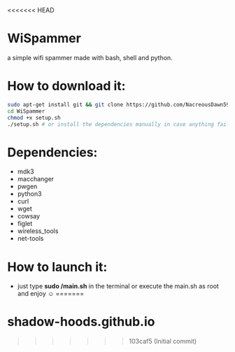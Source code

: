 <<<<<<< HEAD
# WiSpammer
a simple wifi spammer made with bash, shell and python.

# How to download it:

```sh
sudo apt-get install git && git clone https://github.com/NacreousDawn596/WiSpammer
cd WiSpammer
chmod +x setup.sh
./setup.sh # or install the dependencies manually in case anything fails
```

# Dependencies:
<ul>
    <li>mdk3</li>
    <li>macchanger</li>
    <li>pwgen</li>
    <li>python3</li>
    <li>curl</li>
    <li>wget</li>
    <li>cowsay</li>
    <li>figlet</li>
    <li>wireless_tools</li>
    <li>net-tools</li>
</ul>

# How to launch it:

- just type **sudo /main.sh** in the terminal or execute the main.sh as root and enjoy ☺️
=======
# shadow-hoods.github.io
>>>>>>> 103caf5 (Initial commit)
